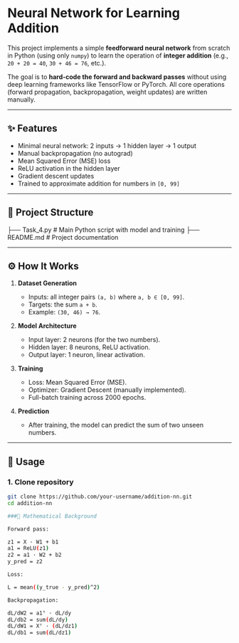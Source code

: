 # Neural Network for Learning Addition

This project implements a simple **feedforward neural network** from scratch in Python (using only `numpy`) to learn the operation of **integer addition** (e.g., `20 + 20 = 40`, `30 + 46 = 76`, etc.).

The goal is to **hard-code the forward and backward passes** without using deep learning frameworks like TensorFlow or PyTorch. All core operations (forward propagation, backpropagation, weight updates) are written manually.

---

## ✨ Features
- Minimal neural network: 2 inputs → 1 hidden layer → 1 output  
- Manual backpropagation (no autograd)  
- Mean Squared Error (MSE) loss  
- ReLU activation in the hidden layer  
- Gradient descent updates  
- Trained to approximate addition for numbers in `[0, 99]`  

---

## 📂 Project Structure
├── Task_4.py # Main Python script with model and training
├── README.md # Project documentation

---

## ⚙️ How It Works
1. **Dataset Generation**  
   - Inputs: all integer pairs `(a, b)` where `a, b ∈ [0, 99]`.  
   - Targets: the sum `a + b`.  
   - Example: `(30, 46) → 76`.  

2. **Model Architecture**  
   - Input layer: 2 neurons (for the two numbers).  
   - Hidden layer: 8 neurons, ReLU activation.  
   - Output layer: 1 neuron, linear activation.  

3. **Training**  
   - Loss: Mean Squared Error (MSE).  
   - Optimizer: Gradient Descent (manually implemented).  
   - Full-batch training across 2000 epochs.  

4. **Prediction**  
   - After training, the model can predict the sum of two unseen numbers.  

---

## 🚀 Usage

### 1. Clone repository
```bash
git clone https://github.com/your-username/addition-nn.git
cd addition-nn

###🧠 Mathematical Background

Forward pass:

z1 = X · W1 + b1
a1 = ReLU(z1)
z2 = a1 · W2 + b2
y_pred = z2

Loss:

L = mean((y_true - y_pred)^2)

Backpropagation:

dL/dW2 = a1ᵀ · dL/dy
dL/db2 = sum(dL/dy)
dL/dW1 = Xᵀ · (dL/dz1)
dL/db1 = sum(dL/dz1)
